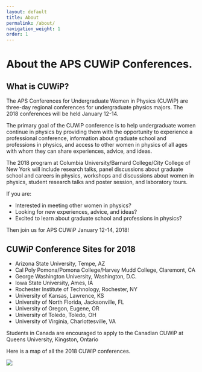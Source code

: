 ```yaml
---
layout: default
title: About
permalink: /about/
navigation_weight: 1
order: 1
---
```



# About the APS CUWiP Conferences.

## What is CUWiP?

The APS Conferences for Undergraduate Women in Physics (CUWiP) are three-day regional conferences for undergraduate physics majors. The 2018 conferences will be held January 12-14.  

The primary goal of the CUWiP conference is to help undergraduate women continue in physics by providing them with the opportunity to experience a professional conference, information about graduate school and professions in physics, and access to other women in physics of all ages with whom they can share experiences, advice, and ideas.

The 2018 program at Columbia University/Barnard College/City College of New York will include research talks, panel discussions about graduate school and careers in physics, workshops and discussions about women in physics, student research talks and poster session, and laboratory tours.


If you are:

- Interested in meeting other women in physics?
- Looking for new experiences, advice, and ideas?
- Excited to learn about graduate school and professions in physics?

Then join us for APS CUWiP January 12-14, 2018!

## CUWiP Conference Sites for 2018

- Arizona State University, Tempe, AZ
- Cal Poly Pomona/Pomona College/Harvey Mudd College, Claremont, CA
- George Washington University, Washington, D.C.
- Iowa State University, Ames, IA
- Rochester Institute of Technology, Rochester, NY
- University of Kansas, Lawrence, KS
- University of North Florida, Jacksonville, FL
- University of Oregon, Eugene, OR
- University of Toledo, Toledo, OH
- University of Virginia, Charlottesville, VA

Students in Canada are encouraged to apply to the Canadian CUWiP at Queens University, Kingston, Ontario

Here is a map of all the 2018 CUWiP conferences.

  <a href="{{site.baseurl}}/images/CUWiP2018_Map_Final.png"><img class="img-responsive thumbnail col-md-4" src="{{site.baseurl}}/images/CUWiP2018_Map_Final.png" /></a>
